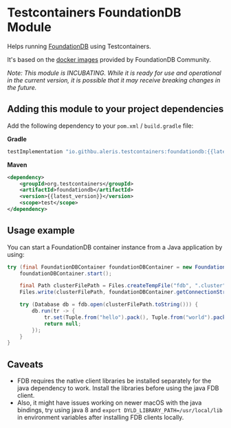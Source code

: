 # Testcontainers FoundationDB Module

Helps running [FoundationDB](https://www.foundationdb.org/) using Testcontainers.

It's based on the [docker images](https://hub.docker.com/r/foundationdb/foundationdb) provided by FoundationDB
Community.

_Note: This module is INCUBATING. While it is ready for use and operational in the current version, it is possible that
it may receive breaking changes in the future._


## Adding this module to your project dependencies

Add the following dependency to your `pom.xml` / `build.gradle` file:

**Gradle**
```groovy
testImplementation "io.githbu.aleris.testcontainers:foundationdb:{{latest_version}}"
```

**Maven**
```xml
<dependency>
    <groupId>org.testcontainers</groupId>
    <artifactId>foundationdb</artifactId>
    <version>{{latest_version}}</version>
    <scope>test</scope>
</dependency>
```


## Usage example

You can start a FoundationDB container instance from a Java application by using:

```java
try (final FoundationDBContainer foundationDBContainer = new FoundationDBContainer()) {
    foundationDBContainer.start();

    final Path clusterFilePath = Files.createTempFile("fdb", ".cluster");
    Files.write(clusterFilePath, foundationDBContainer.getConnectionString().getBytes(StandardCharsets.UTF_8));

    try (Database db = fdb.open(clusterFilePath.toString())) {
        db.run(tr -> {
            tr.set(Tuple.from("hello").pack(), Tuple.from("world").pack());
            return null;
        });
    }
}
```

## Caveats

- FDB requires the native client libraries be installed separately for the java dependency to work. Install the
  libraries before using the java FDB client.
- Also, it might have issues working on newer macOS with the java bindings, try using java 8 and
  `export DYLD_LIBRARY_PATH=/usr/local/lib` in environment variables after installing FDB clients locally.
